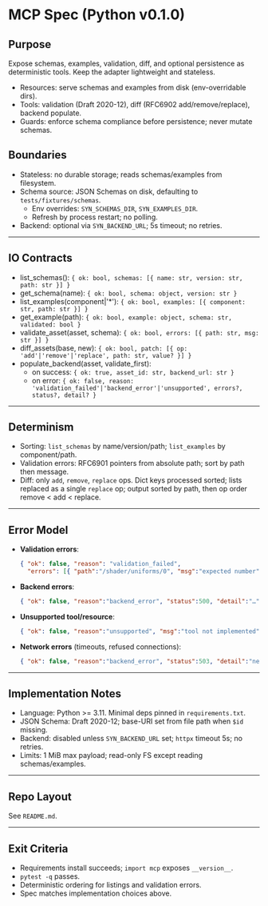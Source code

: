 # MCP Spec (Python v0.1.0)

## Purpose
Expose schemas, examples, validation, diff, and optional persistence as deterministic tools. Keep the adapter lightweight and stateless.

- Resources: serve schemas and examples from disk (env-overridable dirs).
- Tools: validation (Draft 2020-12), diff (RFC6902 add/remove/replace), backend populate.
- Guards: enforce schema compliance before persistence; never mutate schemas.

## Boundaries
- Stateless: no durable storage; reads schemas/examples from filesystem.
- Schema source: JSON Schemas on disk, defaulting to `tests/fixtures/schemas`.
  - Env overrides: `SYN_SCHEMAS_DIR`, `SYN_EXAMPLES_DIR`.
  - Refresh by process restart; no polling.
- Backend: optional via `SYN_BACKEND_URL`; 5s timeout; no retries.

---

## IO Contracts

- list_schemas(): `{ ok: bool, schemas: [{ name: str, version: str, path: str }] }`
- get_schema(name): `{ ok: bool, schema: object, version: str }`
- list_examples(component|'*'): `{ ok: bool, examples: [{ component: str, path: str }] }`
- get_example(path): `{ ok: bool, example: object, schema: str, validated: bool }`
- validate_asset(asset, schema): `{ ok: bool, errors: [{ path: str, msg: str }] }`
- diff_assets(base, new): `{ ok: bool, patch: [{ op: 'add'|'remove'|'replace', path: str, value? }] }`
- populate_backend(asset, validate_first):
  - on success: `{ ok: true, asset_id: str, backend_url: str }`
  - on error: `{ ok: false, reason: 'validation_failed'|'backend_error'|'unsupported', errors?, status?, detail? }`

---

## Determinism

- Sorting: `list_schemas` by name/version/path; `list_examples` by component/path.
- Validation errors: RFC6901 pointers from absolute path; sort by path then message.
- Diff: only `add`, `remove`, `replace` ops. Dict keys processed sorted; lists replaced as a single `replace` op; output sorted by path, then op order remove < add < replace.

---

## Error Model

- **Validation errors**:  
  ```json
  { "ok": false, "reason": "validation_failed",
    "errors": [{ "path":"/shader/uniforms/0", "msg":"expected number" }] }
  ```

* **Backend errors**:

  ```json
  { "ok": false, "reason":"backend_error", "status":500, "detail":"…" }
  ```

* **Unsupported tool/resource**:

  ```json
  { "ok": false, "reason":"unsupported", "msg":"tool not implemented" }
  ```

* **Network errors** (timeouts, refused connections):

  ```json
  { "ok": false, "reason":"backend_error", "status":503, "detail":"network_unreachable" }
  ```

---

## Implementation Notes

- Language: Python >= 3.11. Minimal deps pinned in `requirements.txt`.
- JSON Schema: Draft 2020-12; base-URI set from file path when `$id` missing.
- Backend: disabled unless `SYN_BACKEND_URL` set; `httpx` timeout 5s; no retries.
- Limits: 1 MiB max payload; read-only FS except reading schemas/examples.

---

## Repo Layout

See `README.md`.

---

## Exit Criteria

- Requirements install succeeds; `import mcp` exposes `__version__`.
- `pytest -q` passes.
- Deterministic ordering for listings and validation errors.
- Spec matches implementation choices above.
